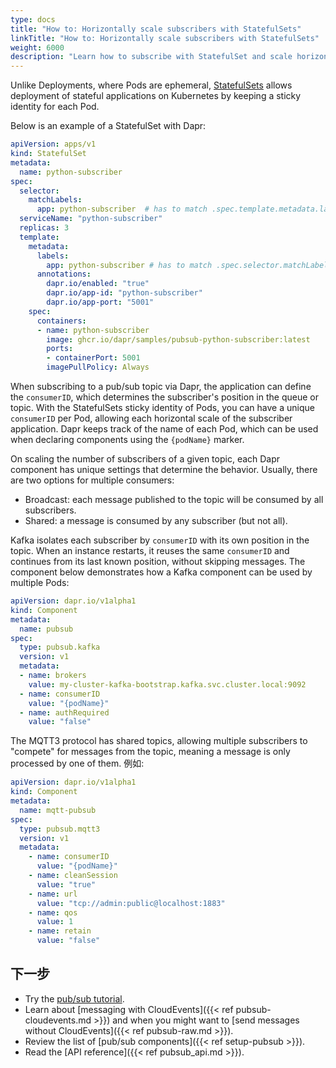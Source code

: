 ```yaml
---
type: docs
title: "How to: Horizontally scale subscribers with StatefulSets"
linkTitle: "How to: Horizontally scale subscribers with StatefulSets"
weight: 6000
description: "Learn how to subscribe with StatefulSet and scale horizontally with consistent consumer IDs"
---
```


Unlike Deployments, where Pods are ephemeral, [StatefulSets](https://kubernetes.io/docs/concepts/workloads/controllers/statefulset/) allows deployment of stateful applications on Kubernetes by keeping a sticky identity for each Pod.

Below is an example of a StatefulSet with Dapr:
```yaml
apiVersion: apps/v1
kind: StatefulSet
metadata:
  name: python-subscriber
spec:
  selector:
    matchLabels:
      app: python-subscriber  # has to match .spec.template.metadata.labels
  serviceName: "python-subscriber"
  replicas: 3
  template:
    metadata:
      labels:
        app: python-subscriber # has to match .spec.selector.matchLabels
      annotations:
        dapr.io/enabled: "true"
        dapr.io/app-id: "python-subscriber"
        dapr.io/app-port: "5001"
    spec:
      containers:
      - name: python-subscriber
        image: ghcr.io/dapr/samples/pubsub-python-subscriber:latest
        ports:
        - containerPort: 5001
        imagePullPolicy: Always
```

When subscribing to a pub/sub topic via Dapr, the application can define the `consumerID`, which determines the subscriber's position in the queue or topic. With the StatefulSets sticky identity of Pods, you can have a unique `consumerID` per Pod, allowing each horizontal scale of the subscriber application. Dapr keeps track of the name of each Pod, which can be used when declaring components using the `{podName}` marker.

On scaling the number of subscribers of a given topic, each Dapr component has unique settings that determine the behavior. Usually, there are two options for multiple consumers:

 - Broadcast: each message published to the topic will be consumed by all subscribers.
 - Shared: a message is consumed by any subscriber (but not all).

Kafka isolates each subscriber by `consumerID` with its own position in the topic. When an instance restarts, it reuses the same `consumerID` and continues from its last known position, without skipping messages. The component below demonstrates how a Kafka component can be used by multiple Pods:

```yaml
apiVersion: dapr.io/v1alpha1
kind: Component
metadata:
  name: pubsub
spec:
  type: pubsub.kafka
  version: v1
  metadata:
  - name: brokers
    value: my-cluster-kafka-bootstrap.kafka.svc.cluster.local:9092
  - name: consumerID
    value: "{podName}"
  - name: authRequired
    value: "false"
```

The MQTT3 protocol has shared topics, allowing multiple subscribers to "compete" for messages from the topic, meaning a message is only processed by one of them. 例如:

```yaml
apiVersion: dapr.io/v1alpha1
kind: Component
metadata:
  name: mqtt-pubsub
spec:
  type: pubsub.mqtt3
  version: v1
  metadata:
    - name: consumerID
      value: "{podName}"
    - name: cleanSession
      value: "true"
    - name: url
      value: "tcp://admin:public@localhost:1883"
    - name: qos
      value: 1
    - name: retain
      value: "false"
```

## 下一步

- Try the [pub/sub tutorial](https://github.com/dapr/quickstarts/tree/master/tutorials/pub-sub).
- Learn about [messaging with CloudEvents]({{< ref pubsub-cloudevents.md >}}) and when you might want to [send messages without CloudEvents]({{< ref pubsub-raw.md >}}).
- Review the list of [pub/sub components]({{< ref setup-pubsub >}}).
- Read the [API reference]({{< ref pubsub_api.md >}}).
